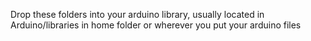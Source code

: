 Drop these folders into your arduino library, usually located in Arduino/libraries in home folder or wherever you put your arduino files 
